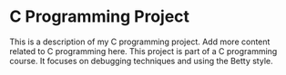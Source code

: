 # C Programming Project
This is a description of my C programming project.
Add more content related to C programming here.
This project is part of a C programming course.
It focuses on debugging techniques and using the Betty style.
